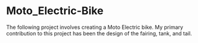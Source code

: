 # Moto_Electric-Bike
The following project involves creating a Moto Electric bike. My primary contribution to this project has been the design of the fairing, tank, and tail.

